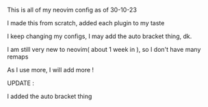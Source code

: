 This is all of my neovim config as of 30-10-23

I made this from scratch, added each plugin to my taste

I keep changing my configs, I may add the auto bracket thing, dk.

I am still very new to neovim( about 1 week  in ), so I don't have many remaps

As I use more, I will add more !

UPDATE :

I added the auto bracket thing
